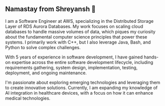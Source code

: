 ## Namastay from Shreyansh 🙏

I am a Software Engineer at AWS, specializing in the Distributed Storage Layer of RDS Aurora Databases. My work focuses on scaling cloud databases to handle massive volumes of data, which piques my curiosity about the fundamental computer science principles that power these systems. I primarily work with C++, but I also leverage Java, Bash, and Python to solve complex challenges.

With 5 years of experience in software development, I have gained hands-on expertise across the entire software development lifecycle, including requirements gathering, system design, implementation, testing, deployment, and ongoing maintenance.

I'm passionate about exploring emerging technologies and leveraging them to create innovative solutions. Currently, I am expanding my knowledge of AI integration in healthcare devices, with a focus on how it can enhance medical technologies.

<!--
**shreyanshul/shreyanshul** is a ✨ _special_ ✨ repository because its `README.md` (this file) appears on your GitHub profile. 

Do let me know on my mail if you want to discuss on these topics.

Here are some ideas to get you started:

- 🔭 I’m currently working on ...
- 🌱 I’m currently learning ...
- 👯 I’m looking to collaborate on ...
- 🤔 I’m looking for help with ...
- 💬 Ask me about ...
- 📫 How to reach me: ...
- 😄 Pronouns: ...
- ⚡ Fun fact: ...
-->
